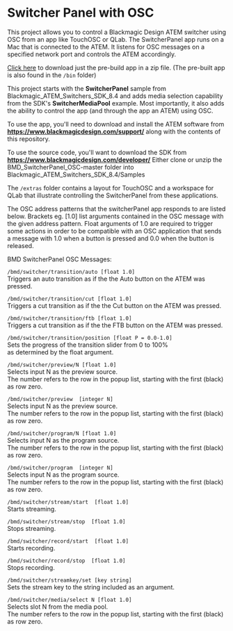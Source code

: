 # Switcher Panel with OSC

This project allows you to control a Blackmagic Design ATEM switcher using OSC from an app like TouchOSC or QLab.  The SwitcherPanel app runs on a Mac that is connected to the ATEM.  It listens for OSC messages on a specified network port and controls the ATEM accordingly.

[Click here](https://github.com/claudeheintz/BMD_SwitcherPanel_OSC/raw/master/bin/SwitcherPanel.zip) to download just the pre-build app in a zip file.  (The pre-built app is also found in the `/bin` folder)

This project starts with the **SwitcherPanel** sample from Blackmagic_ATEM_Switchers_SDK_8.4 and adds media selection capability from the SDK's **SwitcherMediaPool** example. Most importantly, it also adds the ability to control the app (and through the app an ATEM) using OSC.

To use the app, you'll need to download and install the ATEM software from **https://www.blackmagicdesign.com/support/** along with the contents of this repository.

To use the source code, you'll want to download the SDK from **https://www.blackmagicdesign.com/developer/**  Either clone or unzip the BMD_SwitcherPanel_OSC-master folder into Blackmagic_ATEM_Switchers_SDK_8.4/Samples
  
The `/extras` folder contains a layout for TouchOSC and a workspace for QLab that illustrate controlling the SwitcherPanel from these applications.

The OSC address patterns that the switcherPanel app responds to are listed below.  Brackets eg. [1.0] list arguments contained in the OSC message with the given address pattern.  Float arguments of 1.0 are required to trigger some actions in order to be compatible with an OSC application that sends a message with 1.0 when a button is pressed and 0.0 when the button is released.

BMD SwitcherPanel OSC Messages:

`/bmd/switcher/transition/auto [float 1.0]`  
   Triggers an auto transition as if the the Auto button on the ATEM was pressed.  
   
`/bmd/switcher/transition/cut [float 1.0]`  
   Triggers a cut transition as if the the Cut button on the ATEM was pressed.  

`/bmd/switcher/transition/ftb [float 1.0]`  
   Triggers a cut transition as if the the FTB button on the ATEM was pressed.  

`/bmd/switcher/transition/position [float P = 0.0-1.0]`  
   Sets the progress of the transition slider from 0 to 100%  
   as determined by the float argument.  


`/bmd/switcher/preview/N [float 1.0]`  
   Selects input N as the preview source.  
   The number refers to the row in the popup list,
   starting with the first (black) as row zero. 
   
`/bmd/switcher/preview  [integer N]`  
   Selects input N as the preview source.  
   The number refers to the row in the popup list,
   starting with the first (black) as row zero. 
   
`/bmd/switcher/program/N [float 1.0]`  
   Selects input N as the program source.  
   The number refers to the row in the popup list,
   starting with the first (black) as row zero. 
   
`/bmd/switcher/program  [integer N]`  
   Selects input N as the program source.  
   The number refers to the row in the popup list,
   starting with the first (black) as row zero. 

  
`/bmd/switcher/stream/start  [float 1.0]`  
   Starts streaming. 
   
`/bmd/switcher/stream/stop  [float 1.0]`  
   Stops streaming. 

`/bmd/switcher/record/start  [float 1.0]`  
   Starts recording. 
   
`/bmd/switcher/record/stop  [float 1.0]`  
   Stops recording. 
 
 
`/bmd/switcher/streamkey/set [key string]`  
   Sets the stream key to the string included as an argument.   


`/bmd/switcher/media/select N [float 1.0]`  
   Selects slot N from the media pool.  
   The number refers to the row in the popup list,
   starting with the first (black) as row zero.

